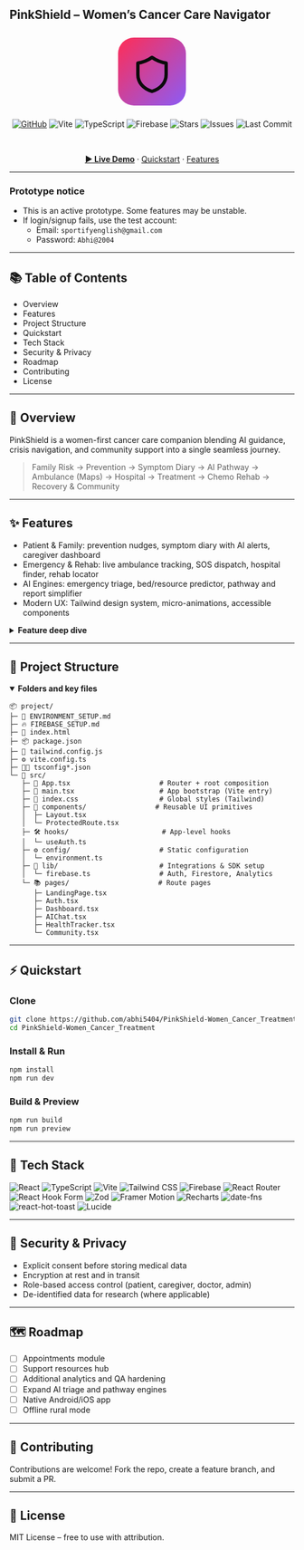 ## PinkShield – Women’s Cancer Care Navigator

<p align="center">
  <svg width="140" height="140" viewBox="0 0 140 140" xmlns="http://www.w3.org/2000/svg">
    <defs>
      <linearGradient id="ps" x1="0%" y1="0%" x2="100%" y2="100%">
        <stop offset="0%" stop-color="#FF2D55"/>
        <stop offset="100%" stop-color="#8B5CF6"/>
      </linearGradient>
    </defs>
    <rect x="10" y="10" width="120" height="120" rx="28" fill="url(#ps)"/>
    <path d="M70 45c10 7 18 9 25 10v20c0 14-9 25-25 30c-16-5-25-16-25-30V55c7-1 15-3 25-10z" fill="none" stroke="#0B0B0B" stroke-width="6" stroke-linejoin="round"/>
  </svg>
</p>

<div align="center">

<a href="https://github.com/abhi5404/PinkShield-Women_Cancer_Treatment"><img alt="GitHub" src="https://img.shields.io/badge/GitHub-Repository-111?logo=github&style=for-the-badge" /></a>
<img alt="Vite" src="https://img.shields.io/badge/Vite-5-646CFF?logo=vite&logoColor=fff&style=for-the-badge" />
<img alt="TypeScript" src="https://img.shields.io/badge/TypeScript-5-3178C6?logo=typescript&logoColor=fff&style=for-the-badge" />
<img alt="Firebase" src="https://img.shields.io/badge/Firebase-12-FFCA28?logo=firebase&logoColor=000&style=for-the-badge" />
<img alt="Stars" src="https://img.shields.io/github/stars/abhi5404/PinkShield-Women_Cancer_Treatment?style=for-the-badge" />
<img alt="Issues" src="https://img.shields.io/github/issues/abhi5404/PinkShield-Women_Cancer_Treatment?style=for-the-badge" />
<img alt="Last Commit" src="https://img.shields.io/github/last-commit/abhi5404/PinkShield-Women_Cancer_Treatment?style=for-the-badge" />

<br/>

<a href="https://project-eta-tawny.vercel.app"><b>▶ Live Demo</b></a> · <a href="#-quickstart">Quickstart</a> · <a href="#-features">Features</a>

</div>

---

### Prototype notice
- This is an active prototype. Some features may be unstable.
- If login/signup fails, use the test account:
  - Email: `sportifyenglish@gmail.com`
  - Password: `Abhi@2004`

---

## 📚 Table of Contents
- Overview
- Features
- Project Structure
- Quickstart
- Tech Stack
- Security & Privacy
- Roadmap
- Contributing
- License

---

## 🧭 Overview
PinkShield is a women-first cancer care companion blending AI guidance, crisis navigation, and community support into a single seamless journey.

> Family Risk → Prevention → Symptom Diary → AI Pathway → Ambulance (Maps) → Hospital → Treatment → Chemo Rehab → Recovery & Community

---

## ✨ Features
- Patient & Family: prevention nudges, symptom diary with AI alerts, caregiver dashboard
- Emergency & Rehab: live ambulance tracking, SOS dispatch, hospital finder, rehab locator
- AI Engines: emergency triage, bed/resource predictor, pathway and report simplifier
- Modern UX: Tailwind design system, micro-animations, accessible components

<details>
  <summary><b>Feature deep dive</b></summary>

  - Mammogram/HPV/Pap reminders with friendly nudges
  - Symptom diary with severity trends and insights
  - AI report simplifier and triage guidance
  - Google Maps powered hospital finder and ETA
  - Community posts, reactions, and supportive tips

</details>

---

 

## 📂 Project Structure

<details open>
  <summary><b>Folders and key files</b></summary>

```text
📦 project/
├─ 🧭 ENVIRONMENT_SETUP.md
├─ 🔥 FIREBASE_SETUP.md
├─ 🧱 index.html
├─ 📦 package.json
├─ 🎨 tailwind.config.js
├─ ⚙️ vite.config.ts
├─ 🧑‍💻 tsconfig*.json
└─ 📁 src/
   ├─ 🚪 App.tsx                      # Router + root composition
   ├─ 🚀 main.tsx                     # App bootstrap (Vite entry)
   ├─ 🎯 index.css                    # Global styles (Tailwind)
   ├─ 🧩 components/                 # Reusable UI primitives
   │  ├─ Layout.tsx
   │  └─ ProtectedRoute.tsx
   ├─ 🛠 hooks/                       # App-level hooks
   │  └─ useAuth.ts
   ├─ ⚙️ config/                      # Static configuration
   │  └─ environment.ts
   ├─ 🔌 lib/                         # Integrations & SDK setup
   │  └─ firebase.ts                 # Auth, Firestore, Analytics
   └─ 📚 pages/                      # Route pages
      ├─ LandingPage.tsx
      ├─ Auth.tsx
      ├─ Dashboard.tsx
      ├─ AIChat.tsx
      ├─ HealthTracker.tsx
      └─ Community.tsx
```

</details>

---

## ⚡ Quickstart

### Clone
```bash
git clone https://github.com/abhi5404/PinkShield-Women_Cancer_Treatment.git
cd PinkShield-Women_Cancer_Treatment
```

### Install & Run
```bash
npm install
npm run dev
```

### Build & Preview
```bash
npm run build
npm run preview
```

---

## 🧰 Tech Stack

<p>
  <img alt="React" src="https://img.shields.io/badge/React-18-20232a?style=for-the-badge&logo=react&logoColor=61DAFB" />
  <img alt="TypeScript" src="https://img.shields.io/badge/TypeScript-5-3178C6?style=for-the-badge&logo=typescript&logoColor=white" />
  <img alt="Vite" src="https://img.shields.io/badge/Vite-5-646CFF?style=for-the-badge&logo=vite&logoColor=white" />
  <img alt="Tailwind CSS" src="https://img.shields.io/badge/Tailwind_CSS-3-38B2AC?style=for-the-badge&logo=tailwindcss&logoColor=white" />
  <img alt="Firebase" src="https://img.shields.io/badge/Firebase-12-FFCA28?style=for-the-badge&logo=firebase&logoColor=black" />
  <img alt="React Router" src="https://img.shields.io/badge/React_Router-7-CA4245?style=for-the-badge&logo=react-router&logoColor=white" />
  <img alt="React Hook Form" src="https://img.shields.io/badge/React_Hook_Form-7-EC5990?style=for-the-badge&logo=reacthookform&logoColor=white" />
  <img alt="Zod" src="https://img.shields.io/badge/Zod-4-3E67B1?style=for-the-badge" />
  <img alt="Framer Motion" src="https://img.shields.io/badge/Framer_Motion-12-0055FF?style=for-the-badge&logo=framer&logoColor=white" />
  <img alt="Recharts" src="https://img.shields.io/badge/Recharts-3-22D3EE?style=for-the-badge" />
  <img alt="date-fns" src="https://img.shields.io/badge/date--fns-4-00897B?style=for-the-badge" />
  <img alt="react-hot-toast" src="https://img.shields.io/badge/react--hot--toast-2-FF6B6B?style=for-the-badge" />
  <img alt="Lucide" src="https://img.shields.io/badge/Lucide-0.344-111?style=for-the-badge" />
</p>

---

## 🔐 Security & Privacy
- Explicit consent before storing medical data
- Encryption at rest and in transit
- Role-based access control (patient, caregiver, doctor, admin)
- De-identified data for research (where applicable)

---

## 🗺 Roadmap
- [ ] Appointments module
- [ ] Support resources hub
- [ ] Additional analytics and QA hardening
- [ ] Expand AI triage and pathway engines
- [ ] Native Android/iOS app
- [ ] Offline rural mode

---

## 🤝 Contributing
Contributions are welcome! Fork the repo, create a feature branch, and submit a PR.

---

## 📄 License
MIT License – free to use with attribution. 
